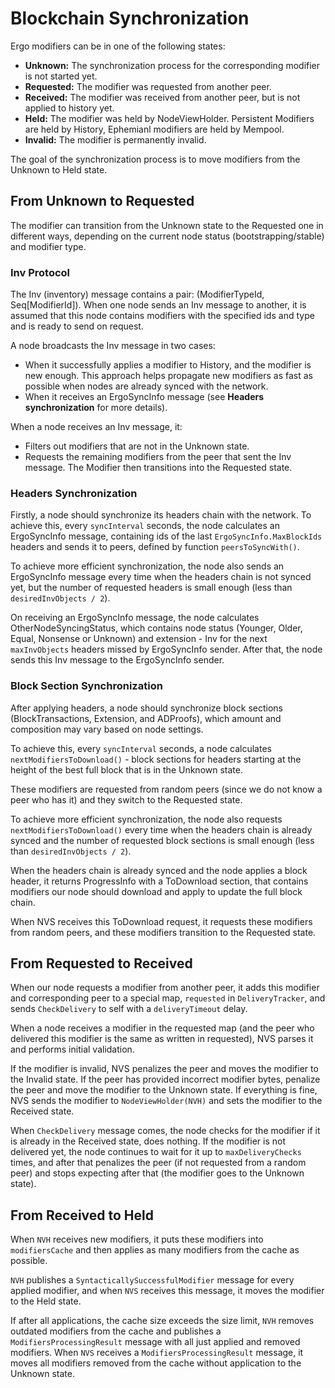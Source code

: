 # Blockchain Synchronization

Ergo modifiers can be in one of the following states:

- **Unknown:** The synchronization process for the corresponding modifier is not started yet.
- **Requested:** The modifier was requested from another peer.
- **Received:** The modifier was received from another peer, but is not applied to history yet.
- **Held:** The modifier was held by NodeViewHolder. Persistent Modifiers are held by History, Ephemianl modifiers are held by Mempool.
- **Invalid:** The modifier is permanently invalid.

The goal of the synchronization process is to move modifiers from the Unknown to Held state. 

## From Unknown to Requested

The modifier can transition from the Unknown state to the Requested one in different ways, depending on the current node status (bootstrapping/stable) and modifier type.

### Inv Protocol

The Inv (inventory) message contains a pair: (ModifierTypeId, Seq[ModifierId]). When one node sends an Inv message to another, it is assumed that this node contains modifiers with the specified ids and type and is ready to send on request.

A node broadcasts the Inv message in two cases:

- When it successfully applies a modifier to History, and the modifier is new enough. This approach helps propagate new modifiers as fast as possible when nodes are already synced with the network.
- When it receives an ErgoSyncInfo message (see **Headers synchronization** for more details).

When a node receives an Inv message, it:

- Filters out modifiers that are not in the Unknown state.
- Requests the remaining modifiers from the peer that sent the Inv message. The Modifier then transitions into the Requested state.

### Headers Synchronization

Firstly, a node should synchronize its headers chain with the network. To achieve this, every `syncInterval` seconds, the node calculates an ErgoSyncInfo message, containing ids of the last `ErgoSyncInfo.MaxBlockIds` headers and sends it to peers, defined by function `peersToSyncWith()`.

To achieve more efficient synchronization, the node also sends an ErgoSyncInfo message every time when the headers chain is not synced yet, but the number of requested headers is small enough (less than `desiredInvObjects / 2`).

On receiving an ErgoSyncInfo message, the node calculates OtherNodeSyncingStatus, which contains node status (Younger, Older, Equal, Nonsense or Unknown) and extension - Inv for the next `maxInvObjects` headers missed by ErgoSyncInfo sender. After that, the node sends this Inv message to the ErgoSyncInfo sender.

### Block Section Synchronization

After applying headers, a node should synchronize block sections (BlockTransactions, Extension, and ADProofs), which amount and composition may vary based on node settings.

To achieve this, every `syncInterval` seconds, a node calculates `nextModifiersToDownload()` - block sections for headers starting at the height of the best full block that is in the Unknown state.

These modifiers are requested from random peers (since we do not know a peer who has it) and they switch to the Requested state.

To achieve more efficient synchronization, the node also requests `nextModifiersToDownload()` every time when the headers chain is already synced and the number of requested block sections is small enough (less than `desiredInvObjects / 2`).

When the headers chain is already synced and the node applies a block header, it returns ProgressInfo with a ToDownload section, that contains modifiers our node should download and apply to update the full block chain.

When NVS receives this ToDownload request, it requests these modifiers from random peers, and these modifiers transition to the Requested state.

## From Requested to Received

When our node requests a modifier from another peer, it adds this modifier and corresponding peer to a special map, `requested` in `DeliveryTracker`, and sends `CheckDelivery` to self with a `deliveryTimeout` delay.

When a node receives a modifier in the requested map (and the peer who delivered this modifier is the same as written in requested), NVS parses it and performs initial validation.

If the modifier is invalid, NVS penalizes the peer and moves the modifier to the Invalid state. If the peer has provided incorrect modifier bytes, penalize the peer and move the modifier to the Unknown state. If everything is fine, NVS sends the modifier to `NodeViewHolder(NVH)` and sets the modifier to the Received state.

When `CheckDelivery` message comes, the node checks for the modifier if it is already in the Received state, does nothing. If the modifier is not delivered yet, the node continues to wait for it up to `maxDeliveryChecks` times, and after that penalizes the peer (if not requested from a random peer) and stops expecting after that (the modifier goes to the Unknown state).

## From Received to Held

When `NVH` receives new modifiers, it puts these modifiers into `modifiersCache` and then applies as many modifiers from the cache as possible.

`NVH` publishes a `SyntacticallySuccessfulModifier` message for every applied modifier, and when `NVS` receives this message, it moves the modifier to the Held state.

If after all applications, the cache size exceeds the size limit, `NVH` removes outdated modifiers from the cache and publishes a `ModifiersProcessingResult` message with all just applied and removed modifiers. When `NVS` receives a `ModifiersProcessingResult` message, it moves all modifiers removed from the cache without application to the Unknown state.